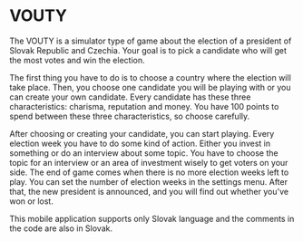# VOUTY
The VOUTY is a simulator type of game about the election of a president of Slovak Republic and Czechia. 
Your goal is to pick a candidate who will get the most votes and win the election.

The first thing you have to do is to choose a country where the election will take place. Then, you choose one candidate you will be playing with 
or you can create your own candidate. Every candidate has these three characteristics: charisma, 
reputation and money. You have 100 points to spend between these three characteristics, so choose carefully.

After choosing or creating your candidate, you can start playing. Every election week you have to do some kind of action.
Either you invest in something or do an interview about some topic. 
You have to choose the topic for an interview or an area of investment wisely to get voters on your side.
The end of game comes when there is no more election weeks left to play. You can set the number of election weeks in the settings menu.
After that, the new president is announced, and you will find out whether you've won or lost.

This mobile application supports only Slovak language and the comments in the code are also in Slovak.
